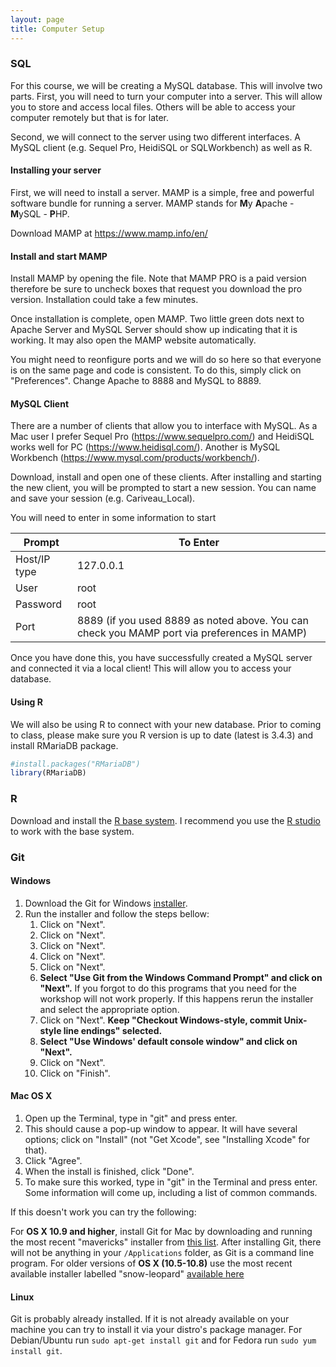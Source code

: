```yaml
---
layout: page
title: Computer Setup
---
```


### SQL

For this course, we will be creating a MySQL database. 
This will involve two parts. First, you will need to turn your computer into a server.
This will allow you to store and access local files. Others will
be able to access your computer remotely but that is for later. 

Second, we will connect to the server using two different interfaces. 
A MySQL client (e.g. Sequel Pro, HeidiSQL or SQLWorkbench) as well as R. 

#### Installing your server

First, we will need to install a server. MAMP is a simple, free and powerful software bundle for running a server. MAMP stands for **M**y **A**pache - **M**ySQL - **P**HP. 

Download MAMP at https://www.mamp.info/en/

#### Install and start MAMP

Install MAMP by opening the file. Note that MAMP PRO is a paid version therefore be sure to uncheck boxes that request you download the pro version. Installation could take a few minutes.

Once installation is complete, open MAMP. Two little green dots next to Apache Server and MySQL Server should show up indicating that it is working. It may also open the MAMP website automatically.

You might need to reonfigure ports and we will do so here so that everyone is on the same page and code is consistent. To do this, simply click on "Preferences". Change Apache to 8888 and MySQL to 8889.

#### MySQL Client

There are a number of clients that allow you to interface with MySQL. As a Mac user I prefer Sequel Pro (https://www.sequelpro.com/) and HeidiSQL works well for PC (https://www.heidisql.com/). Another is MySQL Workbench (https://www.mysql.com/products/workbench/).

Download, install and open one of these clients. After installing and starting the new client, you will be prompted to start a new session. You can name and save your session (e.g. Cariveau_Local). 

You will need to enter in some information to start

Prompt        | To Enter
------------- |----------
Host/IP type  | 127.0.0.1
User          |  root
Password      |  root
Port          |  8889 (if you used 8889 as noted above. You can check you MAMP port via preferences in MAMP)

Once you have done this, you have successfully created a MySQL server and connected it via a local client! This will allow you to access your database. 

#### Using R

We will also be using R to connect with your new database. Prior to coming to class, please make sure you R version is up to date (latest is 3.4.3) and install RMariaDB package.
```r
#install.packages("RMariaDB")
library(RMariaDB)
```

### R

Download and install the [R base system](http://cran.rstudio.com/). I recommend you use the [R studio](http://www.rstudio.com/products/rstudio/download/) to work with the base system.

### Git

#### Windows

1.  Download the Git for Windows
    [installer](https://git-for-windows.github.io/).
2.  Run the installer and follow the steps bellow:
    1.  Click on "Next".
    2.  Click on "Next".
    3.  Click on "Next".
    4.  Click on "Next".
    5.  Click on "Next".
    6.  **Select "Use Git from the Windows Command Prompt" and click on
        "Next".** If you forgot to do this programs that you need for
        the workshop will not work properly. If this happens rerun the
        installer and select the appropriate option.
    7.  Click on "Next". **Keep "Checkout Windows-style, commit
        Unix-style line endings" selected.**
    8.  **Select "Use Windows' default console window" and click on
        "Next".**
    9.  Click on "Next".
    10. Click on "Finish".


#### Mac OS X

1. Open up the Terminal, type in "git" and press enter.
2. This should cause a pop-up window to appear. It will have several options;
   click on "Install" (not "Get Xcode", see "Installing Xcode" for that).
3. Click "Agree".
4. When the install is finished, click "Done".
5. To make sure this worked, type in "git" in the Terminal and press enter. Some
   information will come up, including a list of common commands.

If this doesn't work you can try the following:

For **OS X 10.9 and higher**, install Git for Mac by downloading and running the
most recent "mavericks" installer from
[this list](http://sourceforge.net/projects/git-osx-installer/files/).  After
installing Git, there will not be anything in your `/Applications` folder, as
Git is a command line program. For older versions of **OS X (10.5-10.8)**
use the most recent available installer labelled "snow-leopard" [available
here](http://sourceforge.net/projects/git-osx-installer/files/.)

#### Linux

Git is probably already installed. If it is not already available on your
machine you can try to install it via your distro's package manager. For
Debian/Ubuntu run `sudo apt-get install git` and for Fedora run `sudo yum
install git`.


